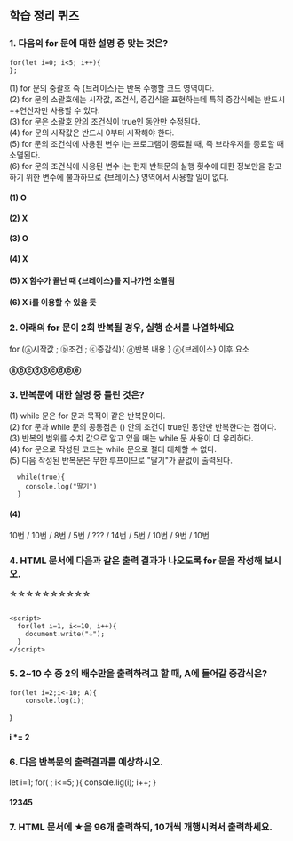 ## 학습 정리 퀴즈

### 1. 다음의 for 문에 대한 설명 중 맞는 것은?
```
for(let i=0; i<5; i++){
};
```

(1) for 문의 중괄호 즉 {브레이스}는 반복 수행할 코드 영역이다.\
(2) for 문의 소괄호에는 시작값, 조건식, 증감식을 표현하는데 특히 증감식에는 반드시 ++연산자만 사용할 수 있다.\
(3) for 문은 소괄호 안의 조건식이 true인 동안만 수정된다.\
(4) for 문의 시작값은 반드시 0부터 시작해야 한다.\
(5) for 문의 조건식에 사용된 변수 i는 프로그램이 종료될 때, 즉 브라우저를 종료할 때 소멸된다.\
(6) for 문의 조건식에 사용된 변수 i는 현재 반복문의 실행 횟수에 대한 정보만을 참고하기 위한 변수에 불과하므로 {브레이스} 영역에서 사용할 일이 없다.

#### (1) O
#### (2) X
#### (3) O
#### (4) X
#### (5) X 함수가 끝난 때 {브레이스}를 지나가면 소멸됨
#### (6) X i를 이용할 수 있을 듯

### 2. 아래의 for 문이 2회 반복될 경우, 실행 순서를 나열하세요
for (ⓐ시작값 ; ⓑ조건 ; ⓒ증감식){
     ⓓ반복 내용
}
ⓔ{브레이스} 이후 요소
#### ⓐⓑⓒⓓⓑⓒⓓⓑⓔ

### 3. 반복문에 대한 설명 중 틀린 것은?
(1) while 문은 for 문과 목적이 같은 반복문이다.\
(2) for 문과 while 문의 공통점은 () 안의 조건이 true인 동안만 반복한다는 점이다.\
(3) 반복의 범위를 수치 값으로 알고 있을 때는 while 문 사용이 더 유리하다.\
(4) for 문으로 작성된 코드는 while 문으로 절대 대체할 수 없다.\
(5) 다음 작성된 반복문은 무한 루프이므로 "딸기"가 끝없이 출력된다.
```
  while(true){
    console.log("딸기")
  }
```
  #### (4)

10번 / 10번 / 8번 / 5번 / ??? / 14번 / 5번 / 10번 / 9번 / 10번

### 4. HTML 문서에 다음과 같은 출력 결과가 나오도록 for 문을 작성해 보시오.
☆☆☆☆☆☆☆☆☆☆

##
```
<script>
  for(let i=1, i<=10, i++){
    document.write("☆");
  }
</script>
```

### 5. 2~10 수 중 2의 배수만을 출력하려고 할 때, A에 들어갈 증감식은?
```
for(let i=2;i<-10; A){
    console.log(i);
```
}
#### i *= 2

### 6. 다음 반복문의 출력결과를 예상하시오.
let i=1;
for( ; i<=5; ){
  console.lig(i);
  i++;
}

#### 12345

### 7. HTML 문서에 ★을 96개 출력하되, 10개씩 개행시켜서 출력하세요.
<script>
  for(let i=1, i<=10, i++){
    document.write("★");
  }
</script>
